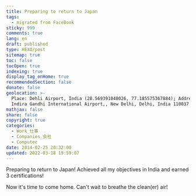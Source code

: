 ```yaml
---
title: Preparing to return to Japan
tags:
  - migrated from FaceBook
sticky: 999
comments: true
lang: en
draft: published
type: HEXO/post
sitemap: true
toc: false
tocOpen: true
indexing: true
display_tag_onHome: true
recommendedSection: false
donate: false
geolocation: >-
  Place: Dehli Airport, India (28.569391048026, 77.185575367884); Address:
  Indira Gandhi International Airport,, New Delhi, Delhi, India 110037
mathjax: false
share: false
copyright: true
categories:
  - Work_仕事
  - Companies_会社
  - Computec
date: 2014-02-25 20:32:00
updated: 2022-03-18 19:59:07
---
```


Preparing to return to Japan! 
Achieved all my objectives in India and earned 3 certifications!


Now it's time to come home. Can't wait to breathe the clean(er) air!
